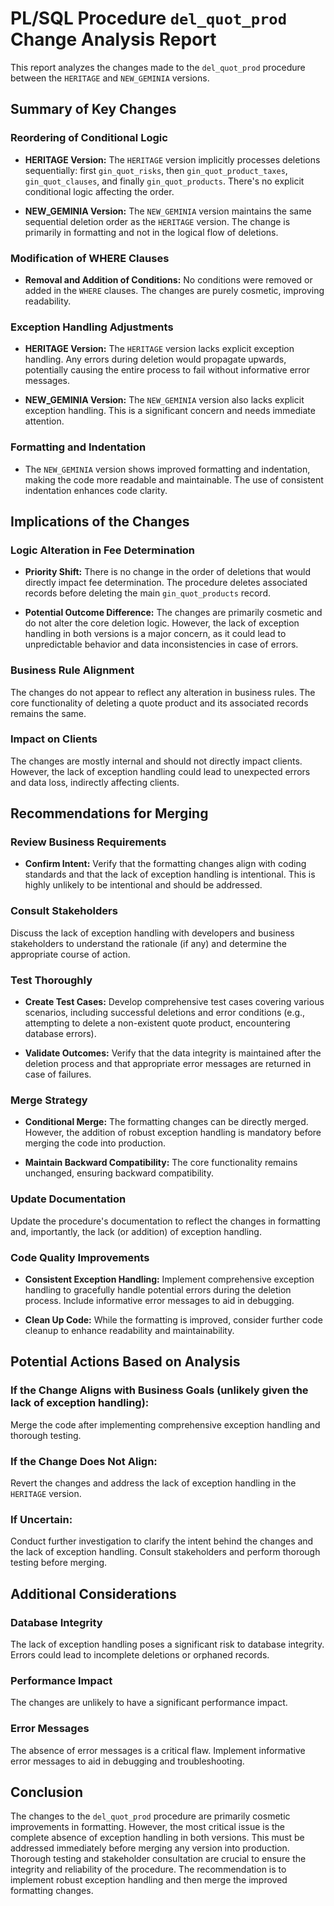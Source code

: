 # PL/SQL Procedure `del_quot_prod` Change Analysis Report

This report analyzes the changes made to the `del_quot_prod` procedure between the `HERITAGE` and `NEW_GEMINIA` versions.

## Summary of Key Changes

### Reordering of Conditional Logic

* **HERITAGE Version:** The `HERITAGE` version implicitly processes deletions sequentially: first `gin_quot_risks`, then `gin_quot_product_taxes`, `gin_quot_clauses`, and finally `gin_quot_products`.  There's no explicit conditional logic affecting the order.

* **NEW_GEMINIA Version:** The `NEW_GEMINIA` version maintains the same sequential deletion order as the `HERITAGE` version.  The change is primarily in formatting and not in the logical flow of deletions.

### Modification of WHERE Clauses

* **Removal and Addition of Conditions:** No conditions were removed or added in the `WHERE` clauses. The changes are purely cosmetic, improving readability.

### Exception Handling Adjustments

* **HERITAGE Version:** The `HERITAGE` version lacks explicit exception handling.  Any errors during deletion would propagate upwards, potentially causing the entire process to fail without informative error messages.

* **NEW_GEMINIA Version:** The `NEW_GEMINIA` version also lacks explicit exception handling. This is a significant concern and needs immediate attention.

### Formatting and Indentation

* The `NEW_GEMINIA` version shows improved formatting and indentation, making the code more readable and maintainable.  The use of consistent indentation enhances code clarity.


## Implications of the Changes

### Logic Alteration in Fee Determination

* **Priority Shift:** There is no change in the order of deletions that would directly impact fee determination.  The procedure deletes associated records before deleting the main `gin_quot_products` record.

* **Potential Outcome Difference:**  The changes are primarily cosmetic and do not alter the core deletion logic.  However, the lack of exception handling in both versions is a major concern, as it could lead to unpredictable behavior and data inconsistencies in case of errors.

### Business Rule Alignment

The changes do not appear to reflect any alteration in business rules. The core functionality of deleting a quote product and its associated records remains the same.

### Impact on Clients

The changes are mostly internal and should not directly impact clients. However, the lack of exception handling could lead to unexpected errors and data loss, indirectly affecting clients.

## Recommendations for Merging

### Review Business Requirements

* **Confirm Intent:** Verify that the formatting changes align with coding standards and that the lack of exception handling is intentional.  This is highly unlikely to be intentional and should be addressed.

### Consult Stakeholders

Discuss the lack of exception handling with developers and business stakeholders to understand the rationale (if any) and determine the appropriate course of action.

### Test Thoroughly

* **Create Test Cases:** Develop comprehensive test cases covering various scenarios, including successful deletions and error conditions (e.g., attempting to delete a non-existent quote product, encountering database errors).

* **Validate Outcomes:**  Verify that the data integrity is maintained after the deletion process and that appropriate error messages are returned in case of failures.

### Merge Strategy

* **Conditional Merge:**  The formatting changes can be directly merged.  However, the addition of robust exception handling is mandatory before merging the code into production.

* **Maintain Backward Compatibility:** The core functionality remains unchanged, ensuring backward compatibility.

### Update Documentation

Update the procedure's documentation to reflect the changes in formatting and, importantly, the lack (or addition) of exception handling.

### Code Quality Improvements

* **Consistent Exception Handling:** Implement comprehensive exception handling to gracefully handle potential errors during the deletion process.  Include informative error messages to aid in debugging.

* **Clean Up Code:** While the formatting is improved, consider further code cleanup to enhance readability and maintainability.


## Potential Actions Based on Analysis

### If the Change Aligns with Business Goals (unlikely given the lack of exception handling):

Merge the code after implementing comprehensive exception handling and thorough testing.

### If the Change Does Not Align:

Revert the changes and address the lack of exception handling in the `HERITAGE` version.

### If Uncertain:

Conduct further investigation to clarify the intent behind the changes and the lack of exception handling.  Consult stakeholders and perform thorough testing before merging.


## Additional Considerations

### Database Integrity

The lack of exception handling poses a significant risk to database integrity.  Errors could lead to incomplete deletions or orphaned records.

### Performance Impact

The changes are unlikely to have a significant performance impact.

### Error Messages

The absence of error messages is a critical flaw.  Implement informative error messages to aid in debugging and troubleshooting.


## Conclusion

The changes to the `del_quot_prod` procedure are primarily cosmetic improvements in formatting. However, the most critical issue is the complete absence of exception handling in both versions.  This must be addressed immediately before merging any version into production.  Thorough testing and stakeholder consultation are crucial to ensure the integrity and reliability of the procedure.  The recommendation is to implement robust exception handling and then merge the improved formatting changes.
